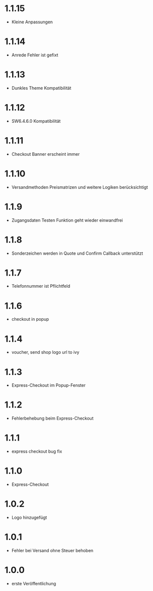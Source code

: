 # 1.1.15
- Kleine Anpassungen 
# 1.1.14
- Anrede Fehler ist gefixt
# 1.1.13
- Dunkles Theme Kompatibilität
# 1.1.12
- SW6.4.6.0 Kompatibilität
# 1.1.11
- Checkout Banner erscheint immer
# 1.1.10
- Versandmethoden Preismatrizen und weitere Logiken berücksichtigt
# 1.1.9
- Zugangsdaten Testen Funktion geht wieder einwandfrei
# 1.1.8
- Sonderzeichen werden in Quote und Confirm Callback unterstützt
# 1.1.7
- Telefonnummer ist Pflichtfeld
# 1.1.6
- checkout in popup
# 1.1.4
- voucher, send shop logo url to ivy
# 1.1.3
- Express-Checkout im Popup-Fenster
# 1.1.2
- Fehlerbehebung beim Express-Checkout
# 1.1.1
- express checkout bug fix
# 1.1.0
- Express-Checkout
# 1.0.2
- Logo hinzugefügt
# 1.0.1
- Fehler bei Versand ohne Steuer behoben
# 1.0.0
- erste Veröffentlichung
